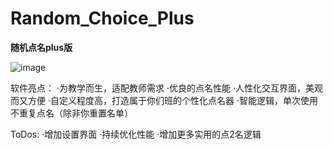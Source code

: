 # **Random_Choice_Plus**
**随机点名plus版**

![image](https://github.com/user-attachments/assets/43d1e6cf-956c-4881-8d50-bb1591f39f3c)

软件亮点：
·为教学而生，适配教师需求
·优良的点名性能
·人性化交互界面，美观而又方便
·自定义程度高，打造属于你们班的个性化点名器
·智能逻辑，单次使用不重复点名（除非你重置名单）

ToDos:
·增加设置界面
·持续优化性能
·增加更多实用的点2名逻辑



